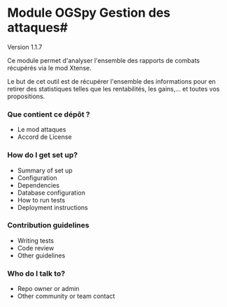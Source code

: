 # Module OGSpy Gestion des attaques#

Version 1.1.7

Ce module permet d'analyser l'ensemble des rapports de combats récupérés via le mod Xtense.

Le but de cet outil est de récupérer l'ensemble des informations pour en retirer des statistiques telles que les rentabilités, les gains,... et toutes vos propositions.

### Que contient ce dépôt ? ###

* Le mod attaques
* Accord de License

### How do I get set up? ###

* Summary of set up
* Configuration
* Dependencies
* Database configuration
* How to run tests
* Deployment instructions

### Contribution guidelines ###

* Writing tests
* Code review
* Other guidelines

### Who do I talk to? ###

* Repo owner or admin
* Other community or team contact
